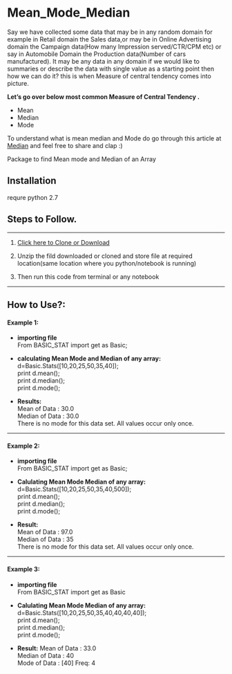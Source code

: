 # Mean_Mode_Median

Say we have collected some data that may be in any random domain for example in Retail domain the Sales data,or may be in Online Advertising domain the Campaign data(How many Impression served/CTR/CPM etc) or say in Automobile Domain the Production data(Number of cars manufactured). It may be any data in any domain if we would like to summaries or describe the data with single value as a starting point then how we can do it? this is when Measure of central tendency comes into picture. 

**Let’s go over below most common Measure of Central Tendency .**
* Mean
* Median
* Mode

To understand what is mean median and Mode do go through this article at [Median](https://medium.com/@vinayak_navale/mean-mode-median-measure-of-central-tendency-cf996948fc3f) and feel free to share and clap :)


Package to find Mean mode and Median of an Array

## Installation
requre python 2.7

## Steps to Follow.
-----------------------------------------------------------------------------------------------------------------------------------
1. [Click here to Clone or Download](https://github.com/vinayakn/Mean_Mode_Median.git)

2. Unzip the fild downloaded or cloned and store file at required location(same location where you python/notebook is running)

3. Then run this code from terminal or any notebook 
------------------------------------------------------------------------------------------------------------------------------------

## How to Use?:<br /> 

#### Example 1:<br /> 

* **importing file**<br /> 
From  BASIC_STAT import get as Basic;<br /> 

* **calculating Mean Mode and Median of any array:**<br />
 d=Basic.Stats([10,20,25,50,35,40]);<br /> 
 print d.mean();<br /> 
 print d.median();<br /> 
 print d.mode();<br /> 

* **Results:**<br /> 
Mean of Data : 30.0<br /> 
Median of Data : 30.0<br /> 
There is no mode for this data set. All values occur only once.<br /> 


--------------------------------------------------------------------------------------------------------------------------------------

#### Example 2:<br /> 

* **importing file**<br /> 
From  BASIC_STAT import get as Basic;<br /> 

* **Calulating Mean Mode Median of any array:**<br />
d=Basic.Stats([10,20,25,50,35,40,500]);<br /> 
print d.mean();<br /> 
print d.median();<br /> 
print d.mode();<br /> 

* **Result:**<br /> 
Mean of Data : 97.0<br /> 
Median of Data : 35<br /> 
There is no mode for this data set. All values occur only once.<br /> 

---------------------------------------------------------------------------------------------------------------------------------------

#### Example 3:<br /> 

* **importing file**<br /> 
From  BASIC_STAT import get as Basic<br /> 

* **Calulating Mean Mode Median of any array:**<br /> 
d=Basic.Stats([10,20,25,50,35,40,40,40,40]);<br /> 
print d.mean();<br /> 
print d.median();<br /> 
print d.mode();<br /> 

* **Result:**
Mean of Data : 33.0<br /> 
Median of Data : 40<br /> 
Mode of Data : [40]  Freq: 4<br /> 
